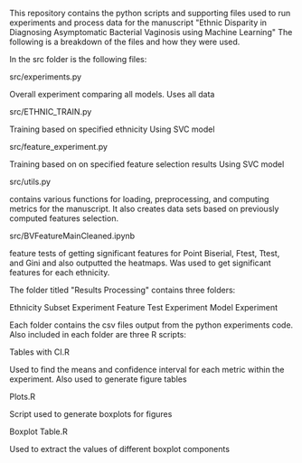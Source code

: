 This repository contains the python scripts and supporting files used to run experiments and process data for the manuscript "Ethnic Disparity in Diagnosing Asymptomatic Bacterial Vaginosis using Machine Learning" The following is a breakdown of the files and how they were used.

In the src folder is the following files:

src/experiments.py

Overall experiment comparing all models.
Uses all data

src/ETHNIC_TRAIN.py

Training based on specified ethnicity
Using SVC model

src/feature_experiment.py

Training based on on specified feature selection results
Using SVC model

src/utils.py

contains various functions for loading, preprocessing, and computing metrics for the manuscript. It also creates data sets based on previously computed features selection.

src/BVFeatureMainCleaned.ipynb

feature tests of getting significant features for Point Biserial, Ftest, Ttest, and Gini and also outputted the heatmaps. Was used to get significant features for each ethnicity.

The folder titled "Results Processing" contains three folders:

Ethnicity Subset Experiment
Feature Test Experiment
Model Experiment

Each folder contains the csv files output from the python experiments code. Also included in each folder are three R scripts:

Tables with CI.R

Used to find the means and confidence interval for each metric within the experiment. Also used to generate figure tables

Plots.R

Script used to generate boxplots for figures

Boxplot Table.R

Used to extract the values of different boxplot components